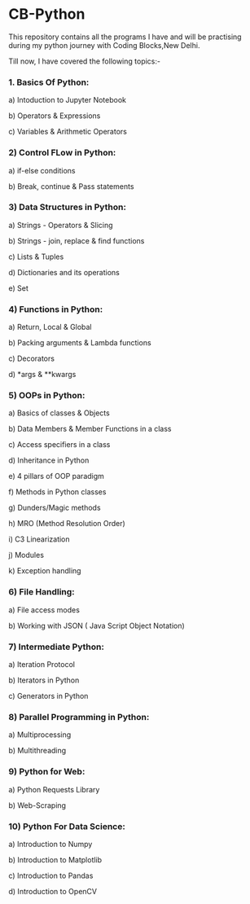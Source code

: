 # CB-Python
This repository contains all the programs I have and will be practising during my python journey with Coding Blocks,New Delhi.

Till now, I have covered the following topics:-

### 1. Basics Of Python:
   
   a) Intoduction to Jupyter Notebook
   
   b) Operators & Expressions
   
   c) Variables & Arithmetic Operators
   
### 2)  Control FLow in Python:
   
   a) if-else conditions
   
   b) Break, continue & Pass statements
    
### 3) Data Structures in Python:
   
   a) Strings - Operators & Slicing
   
   b) Strings - join, replace & find functions
   
   c) Lists & Tuples
   
   d) Dictionaries and its operations
   
   e) Set
   
### 4) Functions in Python:
    
   a) Return, Local & Global
    
   b) Packing arguments & Lambda functions
    
   c) Decorators
    
   d) *args & **kwargs
    
### 5) OOPs in Python:

   a) Basics of classes & Objects
    
   b) Data Members & Member Functions in a class
    
   c) Access specifiers in a class
    
   d) Inheritance in Python
    
   e) 4 pillars of OOP paradigm
    
   f) Methods in Python classes
    
   g) Dunders/Magic methods 
    
   h) MRO (Method Resolution Order) 
    
   i) C3 Linearization
    
   j) Modules 
    
   k) Exception handling 
   
### 6) File Handling:
   
   a) File access modes
   
   b) Working with JSON ( Java Script Object Notation)
   
### 7) Intermediate Python:
  
  a) Iteration Protocol
  
  b) Iterators in Python
  
  c) Generators in Python
  
### 8) Parallel Programming in Python:
  
  a) Multiprocessing
  
  b) Multithreading
  
### 9) Python for Web:

  a) Python Requests Library
  
  b) Web-Scraping
  
### 10) Python For Data Science:

  a) Introduction to Numpy
  
  b) Introduction to Matplotlib
  
  c) Introduction to Pandas
  
  d) Introduction to OpenCV
  
  
    




























